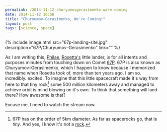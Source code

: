 ```yaml
---
permalink: /2014-11-12-churyumovgerasimenko-were-coming
date: 2014-11-12 16:58
title: "Churyumov–Gerasimenko, We're Coming!"
layout: post
tags: [science, space]
---
```

{% include image.html src="67p-landing-site.jpg" description="67P/Churyumov–Gerasimenko" link="" %}

As I am writing this, [Philae][], [Rosetta's][] little lander, is for all intents and purposes minutes from touching down on Comet [67P][]. 67P is also known as Churyumov–Gerasimenko, which I happen to know because I memorized that name when Rosetta took of, more than ten years ago. I am so. incredibly. excited. To imagine that this little spacecraft made it's way from here to that tiny rock[^rock] some 500 million kilometers away and managed to achieve orbit is mind blowing on it's own. To think that something will land there? How awesome is that?

Excuse me, I need to watch the stream now.

[Philae]: http://stackoverflow.com/questions/606191/convert-bytes-to-a-python-string
[Rosetta's]: http://stackoverflow.com/questions/606191/convert-bytes-to-a-python-string
[67P]: http://stackoverflow.com/questions/606191/convert-bytes-to-a-python-string

[^rock]: 67P has on the order of 5km diameter. As far as spacerocks go, that is *tiny*. And yes, I know it's not a [rock][].

[rock]: http://stackoverflow.com/questions/606191/convert-bytes-to-a-python-string
